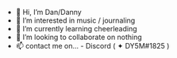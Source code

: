 - 👋 Hi, I’m Dan/Danny
- 🤭 I’m interested in music / journaling
- 🌱 I’m currently learning cheerleading
- 💞️ I’m looking to collaborate on nothing
- 📫 contact me on... - Discord ( ✦ DY5M#1825 ) 

<!---
D44NNN/D44NNN is a ✨ special ✨ repository because its `README.md` (this file) appears on your GitHub profile.
You can click the Preview link to take a look at your changes.
--->
